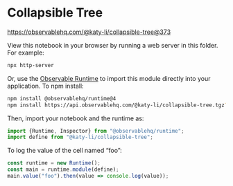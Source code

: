 # Collapsible Tree

https://observablehq.com/@katy-li/collapsible-tree@373

View this notebook in your browser by running a web server in this folder. For
example:

~~~sh
npx http-server
~~~

Or, use the [Observable Runtime](https://github.com/observablehq/runtime) to
import this module directly into your application. To npm install:

~~~sh
npm install @observablehq/runtime@4
npm install https://api.observablehq.com/@katy-li/collapsible-tree.tgz?v=3
~~~

Then, import your notebook and the runtime as:

~~~js
import {Runtime, Inspector} from "@observablehq/runtime";
import define from "@katy-li/collapsible-tree";
~~~

To log the value of the cell named “foo”:

~~~js
const runtime = new Runtime();
const main = runtime.module(define);
main.value("foo").then(value => console.log(value));
~~~
